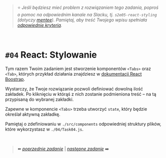 > :star: *Jeśli będziesz mieć problem z rozwiązaniem tego zadania, poproś o pomoc na odpowiednim kanale na Slacku, tj. `s2e05-react-styling` (dotyczy [mentee](https://devmentor.pl/mentoring-javascript/)). Pamiętaj, aby treść Twojego wpisu spełniała [odpowiednie kryteria](https://devmentor.pl/jak-prosic-o-pomoc/).*

&nbsp;

# `#04` React: Stylowanie


Tym razem Twoim zadaniem jest stworzenie komponentów `<Tabs>` oraz `<Tab>`, których przykład działania znajdziesz w [dokumentacji React Boostrap](https://react-bootstrap.github.io/components/tabs/).

Wystarczy, że Twoje rozwiązanie pozwoli definiować dowolną ilość zakładek. Po kliknięciu w którąś z nich zostanie podmieniona treść – na tą przypisaną do wybranej zakładki.

Zapewne w komponencie `<Tabs>` trzeba utworzyć `state`, który będzie określał aktywną zakładkę.

Pamiętaj o zdefiniowaniu w `./src/components` odpowiedniej struktury plików, które wykorzystasz w `./04/Task04.js`.

&nbsp;


> :arrow_left: [*poprzednie zadanie*](./../03) | [*następne zadanie*](./../05) :arrow_right:
